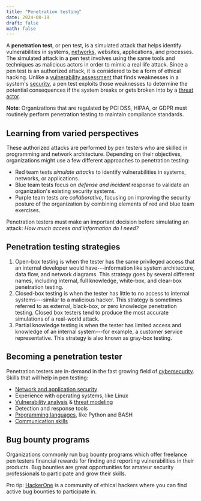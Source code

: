 ```yaml
---
title: "Penetration testing"
date: 2024-08-19
draft: false
math: false
---
```


A **penetration test**, or pen test, is a simulated attack that helps
identify vulnerabilities in systems, [networks](/network), websites,
applications, and processes. The simulated attack in a pen test involves
using the same tools and techniques as malicious actors in order to
mimic a real life attack. Since a pen test is an authorized attack, it
is considered to be a form of ethical hacking.
Unlike a [vulnerability assessment](/vulnerability-assessment)
that finds weaknesses in a
system's [security](/security), a pen test exploits those weaknesses to
determine the potential consequences if the system breaks or gets broken
into by a [threat actor](/threat-actor).

**Note**: Organizations that are regulated by PCI DSS, HIPAA, or GDPR must routinely perform penetration testing to maintain compliance standards.

## Learning from varied perspectives

These authorized attacks are performed by pen testers who are skilled in
programming and network architecture. Depending on their objectives,
organizations might use a few different approaches to penetration
testing:

- Red team tests *simulate attacks* to identify vulnerabilities in
  systems, networks, or applications.
- Blue team tests focus on *defense and incident* response to validate
  an organization's existing security systems.
- Purple team tests are *collaborative*, focusing on improving the
  security posture of the organization by combining elements of red and
  blue team exercises.

Penetration testers must make an important decision before simulating an
attack: *How much access and information do I need?*

## Penetration testing strategies

1. Open-box testing is when the tester has the same privileged access
   that an internal developer would have---information like system
   architecture, data flow, and network diagrams. This strategy goes by
   several different names, including internal, full knowledge,
   white-box, and clear-box penetration testing.
1. Closed-box testing is when the tester has little to no access to
   internal systems---similar to a malicious hacker. This strategy is
   sometimes referred to as external, black-box, or zero knowledge
   penetration testing. Closed box testers tend to produce the most
   accurate simulations of a real-world attack.
1. Partial knowledge testing is when the tester has limited access and
   knowledge of an internal system---for example, a customer service
   representative. This strategy is also known as gray-box testing.

## Becoming a penetration tester

Penetration testers are in-demand in the fast growing field of [cybersecurity](/cybersecurity). Skills that will help in pen testing:

- [Network and application security](/network-security)
- Experience with operating systems, like Linux
- [Vulnerability analysis](/vulnerability-management) & [threat modeling](/threat-modeling)
- Detection and response tools
- [Programming languages](/programming), like Python and BASH
- [Communication skills](/communication)

## Bug bounty programs

Organizations commonly run bug bounty programs which offer freelance pen
testers financial rewards for finding and reporting vulnerabilities in
their products. Bug bounties are great opportunities for amateur
security professionals to participate and grow their skills.

Pro tip: [HackerOne](https://hackerone.com/bug-bounty-programs) is a
community of ethical hackers where you can find active bug bounties to
participate in.
